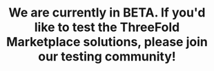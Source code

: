 ---
id: app_cta
title: We are currently in BETA. If you'd like to test the ThreeFold Marketplace solutions, please join our testing community!
button1: Join Here
link1: 'https://t.me/joinchat/BwOvOxxgK59GmRoZ2_sM0w'
button2: ''
link2: '' #Add button1 link here
---